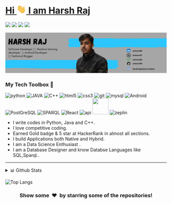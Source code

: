 # [Hi <img src="https://raw.githubusercontent.com/ABSphreak/ABSphreak/master/gifs/Hi.gif" width="30px"> I am Harsh Raj](https://www.harshraj.in.net/)
[<img height="30" src="https://img.shields.io/badge/twitter-%231DA1F2.svg?&style=for-the-badge&logo=twitter&logoColor=white" />][twitter]
[<img height="30" src="https://img.shields.io/badge/linkedin-blue.svg?&style=for-the-badge&logo=linkedin&logoColor=white" />][LinkedIn]
[<img height="30" src="https://img.shields.io/badge/hackerrank-black.svg?&style=for-the-badge&logo=hackerrank&logoColor=green" />][Hackerrank]
[<img height="30" src="https://img.shields.io/badge/GEEKSFORGEEKS-white.svg?&style=for-the-badge&logo=geeksforgeeks" />][GEEKSFORGEEKS]

![alt text](https://github.com/unicorn09/unicorn09/blob/master/cover3.png)


### My Tech Toolbox 🧰

<p align="left">
<img src="https://cdn3.iconfinder.com/data/icons/logos-and-brands-adobe/512/267_Python-512.png" alt="python" width="50" height="50"/> 
<img src="https://img.icons8.com/nolan/100/java-coffee-cup-logo.png" alt="JAVA" width="50" height="50"/>
  <img src="https://i.pinimg.com/originals/99/f8/87/99f887833c475448723d3c9ac16c179b.png" alt="C++" width="50" height="50"/> 
<img src="https://upload.wikimedia.org/wikipedia/commons/thumb/6/61/HTML5_logo_and_wordmark.svg/512px-HTML5_logo_and_wordmark.svg.png" alt="html5" height="50"/> 
<img src="https://upload.wikimedia.org/wikipedia/commons/thumb/d/d5/CSS3_logo_and_wordmark.svg/1200px-CSS3_logo_and_wordmark.svg.png" alt="css3" height="50"/> 
<img src="https://www.vectorlogo.zone/logos/git-scm/git-scm-icon.svg" alt="git" width="50" height="50"/> 
<img src="https://i.pinimg.com/originals/50/f1/58/50f1582a95bdac10f1c3fa295c8b947b.png" alt="mysql" width="50" height="50"/>
<img src="https://img.icons8.com/color/100/000000/android-os.png" alt="Android" width="50" height="50"/>
<img src="https://img.icons8.com/color/48/000000/firebase.png" alt="PostGreSQL" width="50" height="50"/>
<img src="https://cygri.github.io/rdf-logos/svg/sparql.svg" alt="SPARQL" width="50" height="50"/>
<img src="https://img.icons8.com/nolan/64/react-native.png" alt="React" width="50" height="50"/>
<img src="https://img.icons8.com/cute-clipart/64/000000/api.png" alt="api" width="50" height="50"/>
<img src="https://img.icons8.com/ios-filled/50/000000/javascript-logo.png" width="50" height="50"/>
<img src="https://cdn.zeplin.io/assets/lp/img/icZeplin.svg" alt="zeplin" width="50" height="50"/> 

* I write codes in Python, Java and C++.
* I love competitive coding.
* Earned Gold badge & 5 star at HackerRank in almost all sections.
* I build Applications both Native and Hybrid.
* I am a Data Science Enthusiast .
* I am a Database Designer and know Databse Languages like SQL,Sparql..
---

 <details>
<summary>📊 Github Stats</summary>

<p align="center"> <img src="https://github-readme-stats.vercel.app/api?username=unicorn09&show_icons=true&theme=gotham" alt="Harsh Raj | Stats" />

</details>

![Top Langs](https://github-readme-stats.vercel.app/api/top-langs/?username=unicorn09&langs_count=8)


[twitter]: https://twitter.com/unicorn_nitp
[gmail]: https://gmail.com
[linkedin]: https://www.linkedin.com/in/unicorn09/
[Facebook]: https://www.facebook.com/ayushi7rawat
[GEEKSFORGEEKS]:https://auth.geeksforgeeks.org/user/harshuraj1998/
[Hackerrank]:https://www.hackerrank.com/unicorn27
<h3 align="center">Show some &nbsp;❤️&nbsp; by starring some of the repositories!</h3>
